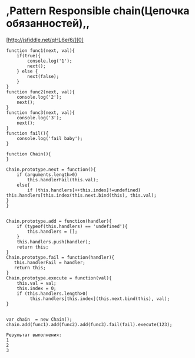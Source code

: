 # ,Pattern Responsible chain(Цепочка обязанностей),,

[http://jsfiddle.net/qHL6e/6/][0]

    function func1(next, val){
        if(true){
            console.log('1');
            next();
        } else {
            next(false);
        }
    }   
    function func2(next, val){
        console.log('2');
        next();
    }
    function func3(next, val){
        console.log('3');
        next();
    }
    function fail(){
        console.log('fail baby');
    }
    
    function Chain(){
    }
    
    Chain.prototype.next = function(){
        if (arguments.length>0)
            this.handlerFail(this.val);
        else{
            if (this.handlers[++this.index]!=undefined)                 this.handlers[this.index(this.next.bind(this), this.val);
    }
    }
    
    
    Chain.prototype.add = function(handler){
        if (typeof(this.handlers) == 'undefined'){
            this.handlers = [];
        }
        this.handlers.push(handler);
        return this;
    }
    Chain.prototype.fail = function(handler){
       this.handlerFail = handler;
       return this;
    }
    Chain.prototype.execute = function(val){
        this.val = val;
        this.index = 0;
        if (this.handlers.length>0)
             this.handlers[this.index](this.next.bind(this), val);  
    }    
    
    
    var chain  = new Chain();
    chain.add(func1).add(func2).add(func3).fail(fail).execute(123);
    
    Результат выполнения:
    1
    2
    3
    



[0]: http://jsfiddle.net/qHL6e/6/